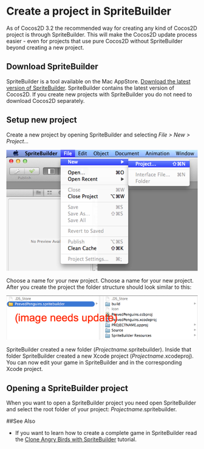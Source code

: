# Create a project in SpriteBuilder

As of Cocos2D 3.2 the recommended way for creating any kind of Cocos2D project is through SpriteBuilder. This will make the Cocos2D update process easier - even for projects that use pure Cocos2D without SpriteBuilder beyond creating a new project.

## Download SpriteBuilder
SpriteBuilder is a tool available on the Mac AppStore. [Download the latest version of SpriteBuilder](https://itunes.apple.com/us/app/spritebuilder/id784912885?mt=12#). SpriteBuilder contains the latest version of Cocos2D. If you create new projects with SpriteBuilder you do not need to download Cocos2D separately.

## Setup new project

Create a new project by opening SpriteBuilder and selecting *File > New > Project...*

![image](file-new-project-menu.png)

Choose a name for your new project. Choose a name for your new project. After you create the project the folder structure should look similar to this:

![image](finder-spritebuilder-package-structure.png)

SpriteBuilder created a new folder (*Projectname*.spritebuilder). Inside that folder SpriteBuilder created a new Xcode project (*Projectname*.xcodeproj).
You can now edit your game in SpriteBuilder and in the corresponding Xcode project.

## Opening a SpriteBuilder project

When you want to open a SpriteBuilder project you need open SpriteBuilder and select the root folder of your project: *Projectname*.spritebuilder.

##See Also

- If you want to learn how to create a complete game in SpriteBuilder read the [Clone Angry Birds with SpriteBuilder](https://www.makegameswith.us/tutorials/getting-started-with-spritebuilder/) tutorial.